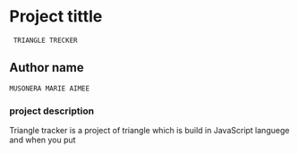 # Project tittle
```
 TRIANGLE TRECKER
 ```
## Author name
```
MUSONERA MARIE AIMEE
```
### project description
Triangle tracker is a project of triangle which is build in JavaScript languege and when
you put 
